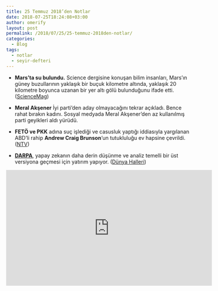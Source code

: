 ```yaml
---
title: 25 Temmuz 2018’den Notlar
date: 2018-07-25T18:24:08+03:00
author: omerify
layout: post
permalink: /2018/07/25/25-temmuz-2018den-notlar/
categories:
  - Blog
tags:
  - notlar
  - seyir-defteri
---
```


* **Mars’ta su bulundu.** Science dergisine konuşan bilim insanları, Mars’ın güney buzullarının yaklaşık bir buçuk kilometre altında, yaklaşık 20 kilometre boyunca uzanan bir yer altı gölü bulunduğunu ifade etti. (<a href="http://www.sciencemag.org/news/2018/07/liquid-water-spied-deep-below-polar-ice-cap-mars" target="_blank" rel="noreferrer noopener nofollow">ScienceMag</a>)

* **Meral Akşener** İyi parti’den aday olmayacağını tekrar açıkladı. Bence rahat bırakın kadını. Sosyal medyada Meral Akşener’den az kullanılmış parti geyikleri aldı yürüdü.

* **FETÖ ve PKK** adına suç işlediği ve casusluk yaptığı iddiasıyla yargılanan ABD’li rahip **Andrew Craig Brunson**‘un tutukluluğu ev hapsine çevrildi. (<a href="https://www.ntv.com.tr/turkiye/abdli-rahip-brunsona-ev-hapsi,x6qmR0TtR0a9oMN2H9an1A" target="_blank" rel="noreferrer noopener nofollow">NTV</a>)

* <a href="https://www.darpa.mil/" target="_blank" rel="noreferrer noopener nofollow"><strong>DARPA</strong></a>, yapay zekanın daha derin düşünme ve analiz temelli bir üst versiyona geçmesi için yatırım yapıyor. (<a href="https://www.dunyahalleri.com/darpa-yapay-zekada-ucuncu-dalganin-pesinde/" target="_blank" rel="noreferrer noopener nofollow">Dünya Halleri</a>)

<iframe width="560" height="315" src="https://www.youtube.com/embed/-O01G3tSYpU" title="YouTube video player" frameborder="0" allow="accelerometer; autoplay; clipboard-write; encrypted-media; gyroscope; picture-in-picture" allowfullscreen></iframe>